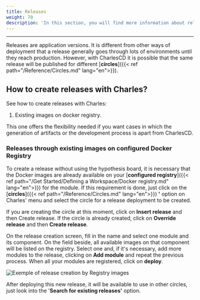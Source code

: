```yaml
---
title: Releases
weight: 70
description: 'In this section, you will find more information about releases on Charles.'
---
```


---

Releases are application versions. It is different from other ways of deployment that a release generally goes through lots of environments until they reach production. However, with CharlesCD it is possible that the same release will be published for different [**circles**]({{< ref path="/Reference/Circles.md" lang="en">}}).

## **How to create releases with Charles?**

See how to create releases with Charles:

1. Existing images on docker registry.

This one offers the flexibility needed if you want cases in which the generation of artifacts or the development process is apart from CharlesCD.

### **Releases through existing images on configured Docker Registry**

To create a release without using the hypothesis board, it is necessary that the Docker images are already available on your [**configured registry**]({{< ref path="/Get Started/Defining a Workspace/Docker registry.md" lang="en">}}) for the module. If this requirement is done, just click on the [**circles**]({{< ref path="/Reference/Circles.md" lang="en">}}) **'** option on Charles' menu and select the circle for a release deployment to be created.

If you are creating the circle at this moment, click on **Insert release** and then Create release. If the circle is already created, click on **Override release** and then **Create release**.

On the release creation screen, fill in the name and select one module and its component. On the field beside, all available images on that component will be listed on the registry. Select one and, if it's necessary, add more modules to the release, clicking on **Add module** and repeat the previous process. When all your modules are registered, click on **deploy**.

![Exemple of release creation by Registry images](/shared/releases-por-meio-de-imagens-existentes%20%281%29%20%281%29.gif)

After deploying this new release, it will be available to use in other circles, just look into the '**Search for existing releases'** option.